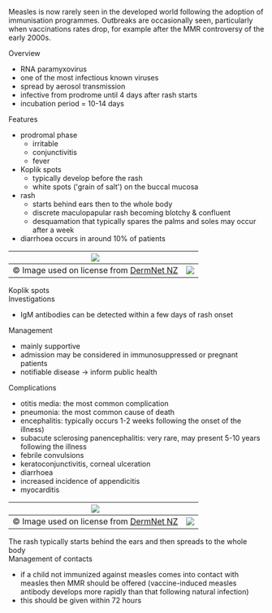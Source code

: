 Measles is now rarely seen in the developed world following the adoption of immunisation programmes. Outbreaks are occasionally seen, particularly when vaccinations rates drop, for example after the MMR controversy of the early 2000s.  
  
Overview  
* RNA paramyxovirus
* one of the most infectious known viruses
* spread by aerosol transmission
* infective from prodrome until 4 days after rash starts
* incubation period \= 10\-14 days

  
Features  
* prodromal phase
	+ irritable
	+ conjunctivitis
	+ fever
* Koplik spots
	+ typically develop before the rash
	+ white spots ('grain of salt') on the buccal mucosa
* rash
	+ starts behind ears then to the whole body
	+ discrete maculopapular rash becoming blotchy \& confluent
	+ desquamation that typically spares the palms and soles may occur after a week
* diarrhoea occurs in around 10% of patients

  


| [![](https://d32xxyeh8kfs8k.cloudfront.net/images_Passmedicine/ddd100.jpg)](https://d32xxyeh8kfs8k.cloudfront.net/images_Passmedicine/ddd100b.jpg) | |
| --- | --- |
| © Image used on license from [DermNet NZ](http://www.dermnet.org.nz) | [![](https://d32xxyeh8kfs8k.cloudfront.net/css/images/mag_glass.png)](https://d32xxyeh8kfs8k.cloudfront.net/images_Passmedicine/ddd100b.jpg) |

Koplik spots  
Investigations  
* IgM antibodies can be detected within a few days of rash onset

  
Management  
* mainly supportive
* admission may be considered in immunosuppressed or pregnant patients
* notifiable disease → inform public health

  
Complications  
* otitis media: the most common complication
* pneumonia: the most common cause of death
* encephalitis: typically occurs 1\-2 weeks following the onset of the illness)
* subacute sclerosing panencephalitis: very rare, may present 5\-10 years following the illness
* febrile convulsions
* keratoconjunctivitis, corneal ulceration
* diarrhoea
* increased incidence of appendicitis
* myocarditis

  


| [![](https://d32xxyeh8kfs8k.cloudfront.net/images_Passmedicine/ddd101.jpg)](https://d32xxyeh8kfs8k.cloudfront.net/images_Passmedicine/ddd101b.jpg) | |
| --- | --- |
| © Image used on license from [DermNet NZ](http://www.dermnet.org.nz) | [![](https://d32xxyeh8kfs8k.cloudfront.net/css/images/mag_glass.png)](https://d32xxyeh8kfs8k.cloudfront.net/images_Passmedicine/ddd101b.jpg) |

The rash typically starts behind the ears and then spreads to the whole body  
Management of contacts  
* if a child not immunized against measles comes into contact with measles then MMR should be offered (vaccine\-induced measles antibody develops more rapidly than that following natural infection)
* this should be given within 72 hours
